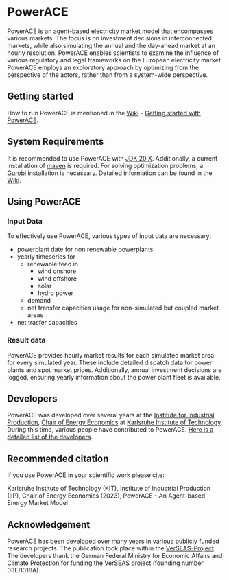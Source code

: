 # PowerACE

PowerACE is an agent-based electricity market model that encompasses various markets. The focus is on investment decisions in interconnected markets, while also simulating the annual and the day-ahead market at an hourly resolution. PowerACE enables scientists to examine the influence of various regulatory and legal frameworks on the European electricity market. PowerACE employs an exploratory approach by optimizing from the perspective of the actors, rather than from a system-wide perspective.

## Getting started

How to run PowerACE is mentioned in the [Wiki](https://gitlab.kit.edu/kit/iip/opensource/powerace/-/wikis/home) - [Getting started with PowerACE](https://gitlab.kit.edu/kit/iip/opensource/powerace/-/wikis/Getting-Started-with-PowerACE). 

## System Requirements

It is recommended to use PowerACE with [JDK 20.X](https://www.oracle.com/java/technologies/javase/jdk20-archive-downloads.html). Additionally, a current installation of [maven](https://maven.apache.org/download.cgi) is required. For solving optimization problems, a [Gurobi](https://www.gurobi.com/) installation is necessary. Detailed information can be found in the [Wiki](https://gitlab.kit.edu/kit/iip/opensource/powerace/-/wikis/home).

## Using PowerACE

### Input Data
To effectively use PowerACE, various types of input data are necessary:
- powerplant date for non renewable powerplants 
- yearly timeseries for
    - renewable feed in
        - wind onshore
        - wind offshore
        - solar
        - hydro power
    - demand 
    - net transfer capacities usage for non-simulated but coupled market areas 
- net trasfer capacities 

### Result data
PowerACE provides hourly market results for each simulated market area for every simulated year. These include detailed dispatch data for power plants and spot market prices. Additionally, annual investment decisions are logged, ensuring yearly information about the power plant fleet is available.


## Developers 

PowerACE was developed over several years at the [Institute for Industrial Production](https://www.iip.kit.edu/english/9.php), [Chair of Energy Economics](https://www.iip.kit.edu/english/Chair-of-Energy-Economics.php) at [Karlsruhe Institute of Technology](https://www.kit.edu/english/). During this time, various people have contributed to PowerACE. [Here is a detailed list of the developers](https://gitlab.kit.edu/kit/iip/opensource/powerace/-/blob/main/PowerACE-main/HallOfFame?ref_type=heads).

## Recommended citation
If you use PowerACE in your scientific work please cite:

Karlsruhe Institute of Technology (KIT), Institute of Industrial Production (IIP), Chair of Energy Economics (2023), PowerACE - An Agent-based Energy Market Model


## Acknowledgement

PowerACE has been developed over many years in various publicly funded research projects. The publication took place within the [VerSEAS-Project](https://www.iip.kit.edu/1064_5452.php). The developers thank the German Federal Ministry for Economic Affairs and Climate Protection for funding the VerSEAS project (founding number 03EI1018A). 
